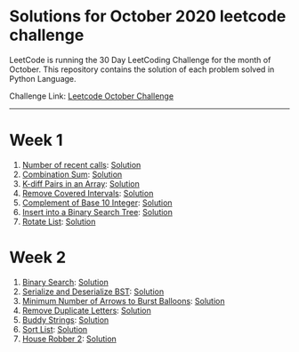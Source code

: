 # Solutions for October 2020 leetcode challenge
LeetCode is running the 30 Day LeetCoding Challenge for the month of October. This repository contains the solution of each problem solved in Python Language.


Challenge Link: [Leetcode October Challenge](https://leetcode.com/explore/challenge/card/october-leetcoding-challenge)
<hr />

# Week 1

1. [Number of recent calls](https://leetcode.com/explore/challenge/card/october-leetcoding-challenge/559/week-1-october-1st-october-7th/3480/): [Solution](https://github.com/mihirpanchal17/leetcode-oct-2020/blob/main/Week1/Number_of_Recent_Calls.py)
2. [Combination Sum](https://leetcode.com/explore/challenge/card/october-leetcoding-challenge/559/week-1-october-1st-october-7th/3481/): [Solution](https://github.com/mihirpanchal17/leetcode-oct-2020/blob/main/Week1/Combination_Sum.py)
3. [K-diff Pairs in an Array](https://leetcode.com/explore/challenge/card/october-leetcoding-challenge/559/week-1-october-1st-october-7th/3482/): [Solution](https://github.com/mihirpanchal17/leetcode-oct-2020/blob/main/Week1/K_Diff_Pairs.py)
4. [Remove Covered Intervals](https://leetcode.com/explore/challenge/card/october-leetcoding-challenge/559/week-1-october-1st-october-7th/3483/): [Solution](https://github.com/mihirpanchal17/leetcode-oct-2020/blob/main/Week1/Remove_Covered_Intervals.py)
5. [Complement of Base 10 Integer](https://leetcode.com/explore/challenge/card/october-leetcoding-challenge/559/week-1-october-1st-october-7th/3484/): [Solution](https://github.com/mihirpanchal17/leetcode-oct-2020/blob/main/Week1/Complement_Of_Base_10_Integer.py)
6. [Insert into a Binary Search Tree](https://leetcode.com/explore/challenge/card/october-leetcoding-challenge/559/week-1-october-1st-october-7th/3485/): [Solution](https://github.com/mihirpanchal17/leetcode-oct-2020/blob/main/Week1/Insert_Into_BST.py)
7. [Rotate List](https://leetcode.com/explore/challenge/card/october-leetcoding-challenge/559/week-1-october-1st-october-7th/3486/): [Solution](https://github.com/mihirpanchal17/leetcode-oct-2020/blob/main/Week1/Rotate_List.py)

# Week 2

1. [Binary Search](https://leetcode.com/explore/challenge/card/october-leetcoding-challenge/560/week-2-october-8th-october-14th/3488/): [Solution](https://github.com/mihirpanchal17/leetcode-oct-2020/blob/main/Week2/Binary_Search.py)
2. [Serialize and Deserialize BST](https://leetcode.com/explore/challenge/card/october-leetcoding-challenge/560/week-2-october-8th-october-14th/3489/): [Solution](https://github.com/mihirpanchal17/leetcode-oct-2020/blob/main/Week2/BST.py)
3. [Minimum Number of Arrows to Burst Balloons](https://leetcode.com/explore/challenge/card/october-leetcoding-challenge/560/week-2-october-8th-october-14th/3490/): [Solution](https://github.com/mihirpanchal17/leetcode-oct-2020/blob/main/Week2/Min_Arrows.py)
4. [Remove Duplicate Letters](https://leetcode.com/explore/challenge/card/october-leetcoding-challenge/560/week-2-october-8th-october-14th/3491/): [Solution](https://github.com/mihirpanchal17/leetcode-oct-2020/blob/main/Week2/Remove_Duplicate.py)
5. [Buddy Strings](https://leetcode.com/explore/challenge/card/october-leetcoding-challenge/560/week-2-october-8th-october-14th/3492/): [Solution](https://github.com/mihirpanchal17/leetcode-oct-2020/blob/main/Week2/Buddy_Strings.py)
6. [Sort List](https://leetcode.com/explore/challenge/card/october-leetcoding-challenge/560/week-2-october-8th-october-14th/3493/): [Solution](https://github.com/mihirpanchal17/leetcode-oct-2020/blob/main/Week2/Sort_List.py)
7. [House Robber 2](https://leetcode.com/explore/challenge/card/october-leetcoding-challenge/560/week-2-october-8th-october-14th/3494/): [Solution](https://github.com/mihirpanchal17/leetcode-oct-2020/blob/main/Week2/House_Robber_2.py)